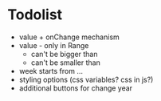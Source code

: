 # Todolist

- value + onChange mechanism
- value - only in Range
  - can't be bigger than
  - can't be smaller than
- week starts from ...
- styling options (css variables? css in js?)
- additional buttons for change year

